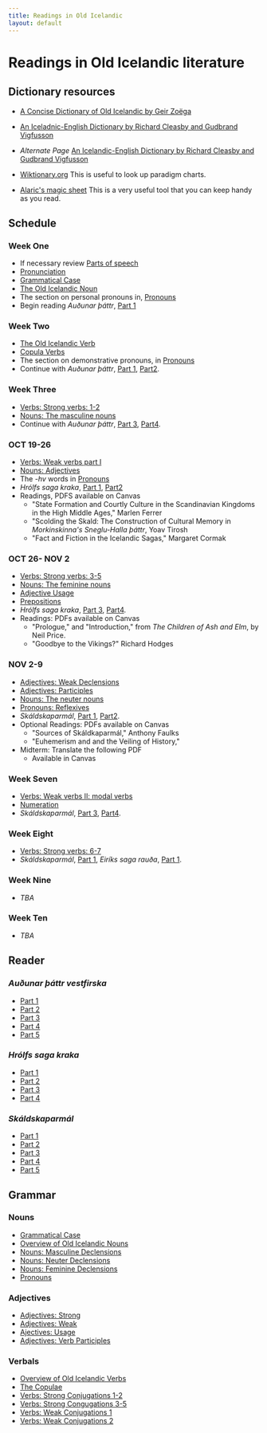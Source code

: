 ```yaml
---
title: Readings in Old Icelandic
layout: default
---
```



# Readings in Old Icelandic literature

## Dictionary resources

* [A Concise Dictionary of Old Icelandic by Geir Zoëga](https://old-icelandic.vercel.app/)
* [An Iceladnic-English Dictionary by Richard Cleasby and Gudbrand Vigfusson](http://lexicon.ff.cuni.cz/texts/oi_cleasbyvigfusson_about.html)
* _Alternate Page_ [An Icelandic-English Dictionary by Richard Cleasby and Gudbrand Vigfusson](https://old-norse.net/search.php)

* [Wiktionary.org](https://www.wiktionary.org/) This is useful to look up paradigm charts.

* [Alaric's magic sheet](https://www.alarichall.org.uk/teaching/Alaric's_magic_sheet.pdf) This is a very useful tool that you can keep handy as you read.


## Schedule

### Week One

* If necessary review [Parts of speech](https://owl.purdue.edu/owl/general_writing/mechanics/parts_of_speech_overview.html)
* [Pronunciation](http://rcblack.net/grammar/pronunciation/)
* [Grammatical Case](http://rcblack.net/grammar/case/)
* [The Old Icelandic Noun](http://rcblack.net/grammar/intro_nouns/)
* The section on personal pronouns in, [Pronouns](http://rcblack.net/grammar/pronouns/)
* Begin reading _Auðunar þáttr_, [Part 1](http://rcblack.net/reader/audun)

### Week Two

* [The Old Icelandic Verb](http://rcblack.net/grammar/intro_verbs/)
* [Copula Verbs](http://rcblack.net/grammar/copulae/)
* The section on demonstrative pronouns, in [Pronouns](http://rcblack.net/grammar/pronouns/)
* Continue with _Auðunar þáttr_, [Part 1](http://rcblack.net/reader/audun/), [Part2](http://rcblack.net/reader/audun2/). 

### Week Three

* [Verbs: Strong verbs: 1-2](http://rcblack.net/grammar/verbs_strong_1-2/:)
* [Nouns: The masculine nouns](http://rcblack.net/grammar/nouns_masc/)
* Continue with _Auðunar þáttr_, [Part 3](http://rcblack.net/reader/audun3/), [Part4](http://rcblack.net/reader/audun4/). 

### OCT 19-26

* [Verbs: Weak verbs part I](http://rcblack.net/grammar/verbs_weak_i/)
* [Nouns: Adjectives](http://rcblack.net/grammar/adjectives/)
* The _-hv_ words in [Pronouns](http://rcblack.net/grammar/pronouns/)
* _Hrólfs saga kraka_, [Part 1](http://rcblack.net/reader/hrolf1/), [Part2](http://rcblack.net/reader/hrolf2/)
* Readings, PDFS available on Canvas
	* "State Formation and Courtly Culture in the Scandinavian Kingdoms in the High Middle Ages," Marlen Ferrer
	* "Scolding the Skald: The Construction of Cultural Memory in _Morkinskinna's Sneglu-Halla þáttr_, Yoav Tirosh
	* "Fact and Fiction in the Icelandic Sagas," Margaret Cormak

### OCT 26- NOV 2 

* [Verbs: Strong verbs: 3-5](http://rcblack.net/grammar/verbs_strong_3-5/)
* [Nouns: The feminine nouns](http://rcblack.net/grammar/nouns_fem/)
* [Adjective Usage](http://rcblack.net/grammar/adjective_usage)
* [Prepositions](http://rcblack.net/grammar/prepositons)
* _Hrólfs saga kraka_, [Part 3](http://rcblack.net/reader/hrolf3/), [Part4](http://rcblack.net/grammar/hrolf4/).
* Readings: PDFs available on Canvas
	* "Prologue," and "Introduction," from _The Children of Ash and Elm_, by Neil Price.
	* "Goodbye to the Vikings?" Richard Hodges 

### NOV 2-9

* [Adjectives: Weak Declensions](http://rcblack.net/grammar/adjectives_weak)
* [Adjectives: Participles](http://rcblack.net/grammar/adjectives_participles)
* [Nouns: The neuter nouns](http://rcblack.net/grammar/nouns_neut/)
* [Pronouns: Reflexives](http://rcblack.net/grammar/reflexives)
* _Skáldskaparmál_, [Part 1](http://rcblack.net/reader/skald1/), [Part2](http://rcblack.net/reader/skald2/).
* Optional Readings: PDFs available on Canvas
	* "Sources of Skáldkaparmál," Anthony Faulks
	* "Euhemerism and and the Veiling of History,"
* Midterm: Translate the following PDF
	* Available in Canvas

### Week Seven

* [Verbs: Weak verbs II: modal verbs](http://rcblack.net/grammar/verbs_weak_ii/)
* [Numeration]()
* _Skáldskaparmál_, [Part 3](http://rcblack.net/reader/skald3/), [Part4](http://rcblack.net/reader/skald4/).

### Week Eight

* [Verbs: Strong verbs: 6-7]()
*  _Skáldskaparmál_, [Part 1](http://rcblack.net/reader/skald1/), _Eiríks saga rauða_, [Part 1](). 

### Week Nine

* _TBA_

### Week Ten

* _TBA_

## Reader

### _Auðunar þáttr vestfirska_

* [Part 1](http://rcblack.net/reader/audun/)
* [Part 2](http://rcblack.net/reader/audun2/)
* [Part 3](http://rcblack.net/reader/audun3/)
* [Part 4](http://rcblack.net/reader/audun4/)
* [Part 5](http://rcblack.net/reader/audun5/)

### _Hrólfs saga kraka_

* [Part 1](http://rcblack.net/reader/hrolf1/)
* [Part 2](http://rcblack.net/reader/hrolf2/)
* [Part 3](http://rcblack.net/reader/hrolf3/)
* [Part 4](http://rcblack.net/reader/hrolf4/)

### _Skáldskaparmál_

* [Part 1](http://rcblack.net/reader/skald1/)
* [Part 2](http://rcblack.net/reader/skald2/)
* [Part 3](http://rcblack.net/reader/skald3/)
* [Part 4](http://rcblack.net/reader/skald4/)
* [Part 5](http://rcblack.net/reader/skald5/)

## Grammar

### Nouns

* [Grammatical Case](http://rcblack.net/grammar/case/)
* [Overview of Old Icelandic Nouns](https://rcblack.net/grammar/intro_nouns)
* [Nouns: Masculine Declensions](Http://rcblack.net/grammar/nouns_masc/)
* [Nouns: Neuter Declensions](http://rcblack.net/grammar/nouns_neut/)
* [Nouns: Feminine Declensions](http://rcblack.net/grammar/nouns_fem/)
* [Pronouns](http://rcblack.net/grammar/pronouns/)

### Adjectives

* [Adjectives: Strong](http://rcblack.net/grammar/adjectives/)
* [Adjectives: Weak](http://rcblack.net/grammar/adjectives_weak/)
* [Ajectives: Usage](http://rcblack.net/grammar/adjective_usage/)
* [Adjectives: Verb Participles](http://rcblack.net/grammar/adjectives_participles/)
### Verbals

* [Overview of Old Icelandic Verbs](http://rcblack.net/grammar/intro_verbs/)
* [The Copulae](http://rcblack.net/grammar/copulae/)
* [Verbs: Strong Conjugations 1-2](http://rcblack.net/grammar/verbs_strong_1-2/)
* [Verbs: Strong Congugations 3-5](http://rcblack.net/grammar/verbs_strong_3-5/)
* [Verbs: Weak Conjugations 1](http://rcblack.net/grammar/verbs_weak_i/)
* [Verbs: Weak Conjugations 2](http://rcblack.net/grammar/verbs_weak_ii/)
 



